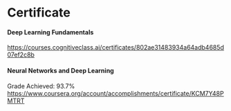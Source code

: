 # Certificate
#### Deep Learning Fundamentals
https://courses.cognitiveclass.ai/certificates/802ae31483934a64adb4685d07ef2c8b
#### Neural Networks and Deep Learning
Grade Achieved: 93.7%  
https://www.coursera.org/account/accomplishments/certificate/KCM7Y48PMTRT
